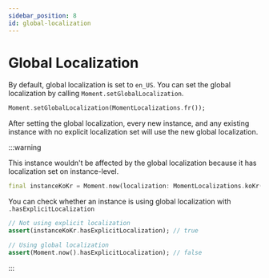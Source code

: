 ```yaml
---
sidebar_position: 8
id: global-localization
---
```


# Global Localization

By default, global localization is set to `en_US`. You can set the global
localization by calling `Moment.setGlobalLocalization`.

```dart
Moment.setGlobalLocalization(MomentLocalizations.fr());
```

After setting the global localization, every new instance, and any existing
instance with no explicit localization set will use the new global localization.

:::warning

This instance wouldn't be affected by the global localization because it has
localization set on instance-level.

```dart
final instanceKoKr = Moment.now(localization: MomentLocalizations.koKr());
```

You can check whether an instance is using global localization with `.hasExplicitLocalization`

```dart
// Not using explicit localization
assert(instanceKoKr.hasExplicitLocalization); // true

// Using global localization
assert(Moment.now().hasExplicitLocalization); // false
```

:::
